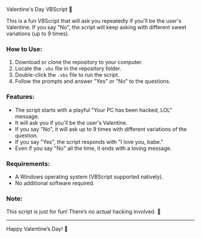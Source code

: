 Valentine's Day VBScript 💖

This is a fun VBScript that will ask you repeatedly if you'll be the user's Valentine. If you say "No", the script will keep asking with different sweet variations (up to 9 times).

### How to Use:
1. Download or clone the repository to your computer.
2. Locate the `.vbs` file in the repository folder.
3. Double-click the `.vbs` file to run the script.
4. Follow the prompts and answer "Yes" or "No" to the questions.

### Features:
- The script starts with a playful "Your PC has been hacked, LOL" message.
- It will ask you if you'll be the user's Valentine.
- If you say "No", it will ask up to 9 times with different variations of the question.
- If you say "Yes", the script responds with "I love you, babe."
- Even if you say "No" all the time, it ends with a loving message.

### Requirements:
- A Windows operating system (VBScript supported natively).
- No additional software required.

### Note:
This script is just for fun! There’s no actual hacking involved. 🎉

---

Happy Valentine’s Day! 💖
